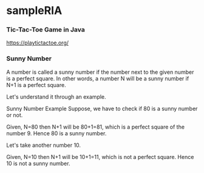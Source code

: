 # sampleRIA


### Tic-Tac-Toe Game in Java

https://playtictactoe.org/


### Sunny Number
A number is called a sunny number if the number next to the given number is a perfect square. In other words, a number N will be a sunny number if N+1 is a perfect square.

Let's understand it through an example.

Sunny Number Example
Suppose, we have to check if 80 is a sunny number or not.



Given, N=80 then N+1 will be 80+1=81, which is a perfect square of the number 9. Hence 80 is a sunny number.

Let's take another number 10.

Given, N=10 then N+1 will be 10+1=11, which is not a perfect square. Hence 10 is not a sunny number.
